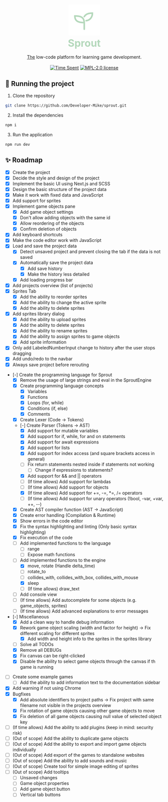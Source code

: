 <h3 align="center">
    <img alt="Logo" src="./public/sprout.svg" width="100">
    <br/>
    <font color="#b4d8bb" size="6em">Sprout</font>
</h3>

<p align="center">
    <u>The</u> low-code platform for learning game development.
    <br/><br/>
    <a href="#"><img src="https://img.shields.io/endpoint?url=https://wakapi.dev/api/compat/shields/v1/Developer-Mike/interval:all_time/project:sprout&label=Time%20Spent&style=for-the-badge&colorA=191f19&colorB=b4d8bb" alt="Time Spent"></a>
    <a href="./LICENSE"><img src="https://img.shields.io/static/v1.svg?label=License&message=MPL-2.0&style=for-the-badge&colorA=191f19&colorB=b4d8bb" alt="MPL-2.0 license"/></a>
</p>

## 🚀 Running the project
1. Clone the repository
```bash
git clone https://github.com/Developer-Mike/sprout.git
```
2. Install the dependencies
```bash
npm i
```
3. Run the application
```bash
npm run dev
```

## ✨ Roadmap
- [x] Create the project
- [x] Decide the style and design of the project
- [x] Implement the basic UI using Next.js and SCSS
- [x] Design the basic structure of the project data
- [x] Make it work with fixed data and JavaScript
- [x] Add support for sprites
- [x] Implement game objects pane
  - [x] Add game object settings
  - [x] Don't allow adding objects with the same id
  - [x] Allow reordering of the objects
  - [x] Confirm deletion of objects
- [x] Add keyboard shortcuts
- [x] Make the code editor work with JavaScript
- [x] Load and save the project data
  - [x] Detect unsaved project and prevent closing the tab if the data is not saved
  - [x] Automatically save the project data
    - [x] Add save history
    - [x] Make the history less detailed
  - [x] Add loading progress bar
- [x] Add projects overview (list of projects)
- [x] Sprites Tab
  - [x] Add the ability to reorder sprites
  - [x] Add the ability to change the active sprite
  - [x] Add the ability to delete sprites
- [x] Add sprites library dialog
  - [x] Add the ability to upload sprites
  - [x] Add the ability to delete sprites
  - [x] Add the ability to rename sprites
  - [x] Add the ability to assign sprites to game objects
  - [x] Add sprite information
- [x] Only add LabeledNumberInput change to history after the user stops dragging
- [x] Add undo/redo to the navbar
- [x] Always save project before rerouting
- [-] Create the programming language for Sprout
  - [x] Remove the usage of large strings and eval in the SproutEngine
  - [x] Create programming language concepts
    - [x] Variables
    - [x] Functions
    - [x] Loops (for, while)
    - [x] Conditions (if, else)
    - [x] Comments
  - [x] Create Lexer (Code -> Tokens)
  - [-] Create Parser (Tokens -> AST)
    - [x] Add support for mutable variables
    - [x] Add support for if, while, for and on statements
    - [x] Add support for await expressions
    - [x] Add support for lists
    - [x] Add support for index access (and square brackets access in general)
    - [ ] Fix return statements nested inside if statements not working
      - [ ] Change if expressions to statements?
    - [x] Add support for && and || operators
    - [ ] (If time allows) Add support for lambdas
    - [ ] (If time allows) Add support for objects
    - [x] (If time allows) Add support for +=, -=, *=, /= operators
    - [ ] (If time allows) Add support for unary operators (!bool, -var, +var, ++, --)
  - [x] Create AST compiler function (AST -> JavaScript)
  - [x] Create error handling (Compilation & Runtime)
  - [x] Show errors in the code editor
  - [x] Fix the syntax highlighting and linting (Only basic syntax highlighting)
  - [x] Fix execution of the code
  - [ ] Add implemented functions to the language
    - [ ] range
    - [ ] Expose math functions
  - [ ] Add implemented functions to the engine
    - [x] move, rotate (Handle delta_time)
    - [ ] rotate_to
    - [ ] collides_with, collides_with_box, collides_with_mouse
    - [x] sleep
    - [ ] (If time allows) draw_text
  - [ ] Add console view
  - [ ] (If time allows) Add autocomplete for some objects (e.g. game_objects, sprites)
  - [ ] (If time allows) Add advanced explanations to error messages
- [-] Miscellaneous
  - [x] Add a clean way to handle debug information
  - [x] Rework game object scaling (width and factor for height) -> Fix different scaling for different sprites
    - [x] Add width and height info to the sprites in the sprites library
  - [ ] Solve all TODOs
  - [x] Remove all DEBUGs
  - [x] Fix canvas can be right-clicked
  - [x] Disable the ability to select game objects through the canvas if th game is running
- [ ] Create some example games
  - [ ] Add the ability to add information text to the documentation sidebar
- [x] Add warning if not using Chrome
- [x] Bugfixes
  - [x] Add absolute identifiers to project paths -> Fix project with same filename not visible in the projects overview
  - [x] Fix rotation of game objects causing other game objects to move
  - [x] Fix deletion of all game objects causing null value of selected object key
- [ ] (If time allows) Add the ability to add plugins (keep in mind: security risk)
- [ ] (Out of scope) Add the ability to duplicate game objects
- [ ] (Out of scope) Add the ability to export and import game objects individually
- [ ] (Out of scope) Add export of the games to standalone websites
- [ ] (Out of scope) Add the ability to add sounds and music
- [ ] (Out of scope) Create tool for simple image editing of sprites
- [ ] (Out of scope) Add tooltips
  - [ ] Unsaved changes
  - [ ] Game object properties
  - [ ] Add game object button
  - [ ] Vertical tab buttons